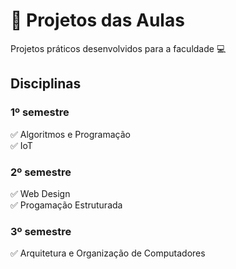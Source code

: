 # :pencil: Projetos das Aulas
Projetos práticos desenvolvidos para a faculdade :computer:

## Disciplinas
### 1º semestre
:white_check_mark: Algoritmos e Programação <br>
:white_check_mark: IoT

### 2º semestre
:white_check_mark: Web Design <br>
:white_check_mark: Progamação Estruturada

### 3º semestre
:white_check_mark: Arquitetura e Organização de Computadores
